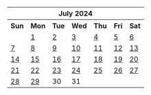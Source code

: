<table align="center" border="0" cellpadding="0" cellspacing="0" class="month">
 <tr>
  <th class="month" colspan="7">
   July 2024
  </th>
 </tr>
 <tr>
  <th class="sun">
   Sun
  </th>
  <th class="mon">
   Mon
  </th>
  <th class="tue">
   Tue
  </th>
  <th class="wed">
   Wed
  </th>
  <th class="thu">
   Thu
  </th>
  <th class="fri">
   Fri
  </th>
  <th class="sat">
   Sat
  </th>
 </tr>
 <tr>
  <td class="noday">
  </td>
  <td class="mon">
   <a href="20240701.py">
    1
   </a>
  </td>
  <td class="tue">
   <a href="20240702.py">
    2
   </a>
  </td>
  <td class="wed">
   <a href="20240703.py">
    3
   </a>
  </td>
  <td class="thu">
   <a href="20240704.py">
    4
   </a>
  </td>
  <td class="fri">
   <a href="20240705.py">
    5
   </a>
  </td>
  <td class="sat">
   <a href="20240706.py">
    6
   </a>
  </td>
 </tr>
 <tr>
  <td class="sun">
   <a href="20240707.py">
    7
   </a>
  </td>
  <td class="mon">
   <a href="20240708.py">
    8
   </a>
  </td>
  <td class="tue">
   <a href="20240709.py">
    9
   </a>
  </td>
  <td class="wed">
   <a href="20240710.py">
    10
   </a>
  </td>
  <td class="thu">
   <a href="20240711.py">
    11
   </a>
  </td>
  <td class="fri">
   <a href="20240712.py">
    12
   </a>
  </td>
  <td class="sat">
   <a href="20240713.py">
    13
   </a>
  </td>
 </tr>
 <tr>
  <td class="sun">
   <a href="20240714.py">
    14
   </a>
  </td>
  <td class="mon">
   <a href="20240715.py">
    15
   </a>
  </td>
  <td class="tue">
   <a href="20240716.py">
    16
   </a>
  </td>
  <td class="wed">
   <a href="20240717.py">
    17
   </a>
  </td>
  <td class="thu">
   <a href="20240718.py">
    18
   </a>
  </td>
  <td class="fri">
   <a href="20240719.py">
    19
   </a>
  </td>
  <td class="sat">
   <a href="20240720.py">
    20
   </a>
  </td>
 </tr>
 <tr>
  <td class="sun">
   <a href="20240721.py">
    21
   </a>
  </td>
  <td class="mon">
   <a href="20240722.py">
    22
   </a>
  </td>
  <td class="tue">
   <a href="20240723.py">
    23
   </a>
  </td>
  <td class="wed">
   <a href="20240724.py">
    24
   </a>
  </td>
  <td class="thu">
   <a href="20240725.py">
    25
   </a>
  </td>
  <td class="fri">
   <a href="20240726.py">
    26
   </a>
  </td>
  <td class="sat">
   <a href="20240727.py">
    27
   </a>
  </td>
 </tr>
 <tr>
  <td class="sun">
   <a href="20240728.py">
    28
   </a>
  </td>
  <td class="mon">
   <a href="20240729.py">
    29
   </a>
  </td>
  <td class="tue">
   30
  </td>
  <td class="wed">
   31
  </td>
  <td class="noday">
  </td>
  <td class="noday">
  </td>
  <td class="noday">
  </td>
 </tr>
</table>
